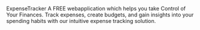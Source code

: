 ExpenseTracker
A FREE webapplication which helps you take Control of Your Finances.
Track expenses, create budgets, and gain insights into your spending habits with our intuitive expense tracking solution.